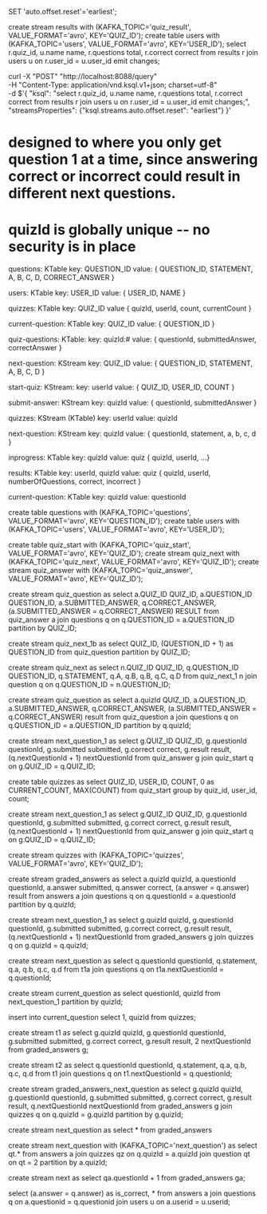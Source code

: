 
SET 'auto.offset.reset'='earliest';

create stream results with (KAFKA_TOPIC='quiz_result', VALUE_FORMAT='avro', KEY='QUIZ_ID');
create table users with (KAFKA_TOPIC='users', VALUE_FORMAT='avro', KEY='USER_ID');
select r.quiz_id, u.name name, r.questions total, r.correct correct from results r join users u on r.user_id = u.user_id emit changes;


curl -X "POST" "http://localhost:8088/query" \
     -H "Content-Type: application/vnd.ksql.v1+json; charset=utf-8" \
     -d $'{
  "ksql": "select r.quiz_id, u.name name, r.questions total, r.correct correct from results r join users u on r.user_id = u.user_id emit changes;",
  "streamsProperties": {"ksql.streams.auto.offset.reset": "earliest"}
}'







# designed to where you only get question 1 at a time, since answering correct or incorrect could result in different next questions.
# quizId is globally unique -- no security is in place

questions:
  KTable
  key: QUESTION_ID
  value: { QUESTION_ID, STATEMENT, A, B, C, D, CORRECT_ANSWER }
    
users:
  KTable
  key: USER_ID
  value: { USER_ID, NAME }

quizzes:
  KTable
  key: QUIZ_ID
  value { quizId, userId, count, currentCount }
  
current-question:
  KTable
  key: QUIZ_ID
  value: { QUESTION_ID }

quiz-questions:
  KTable:
  key: quizId:#
  value: { questionId, submittedAnswer, correctAnswer }

  
next-question:
  KStream
  key: QUIZ_ID
  value: { QUESTION_ID, STATEMENT, A, B, C, D }
 
start-quiz:
  KStream:
  key: userId
  value: { QUIZ_ID, USER_ID, COUNT }

submit-answer:
  KStream
  key: quizId
  value: { questionId, submittedAnswer }  
  

 
  

quizzes:
  KStream (KTable)
  key: userId
  value: quizId
  

next-question:
  KStream
  key: quizId
  value: { questionId, statement, a, b, c, d }


inprogress:
  KTable
  key: quizId
  value: quiz { quizId, userId, ...}

results:
  KTable
  key: userId, quizId
  value: quiz { quizId, userId, numberOfQuestions, correct, incorrect }
  

current-question:
  KTable
  key: quizId
  value: questionId


create table questions with (KAFKA_TOPIC='questions', VALUE_FORMAT='avro', KEY='QUESTION_ID');
create table users with (KAFKA_TOPIC='users', VALUE_FORMAT='avro', KEY='USER_ID');

create table quiz_start with (KAFKA_TOPIC='quiz_start', VALUE_FORMAT='avro', KEY='QUIZ_ID');
create stream quiz_next with (KAFKA_TOPIC='quiz_next', VALUE_FORMAT='avro', KEY='QUIZ_ID');
create stream quiz_answer with (KAFKA_TOPIC='quiz_answer', VALUE_FORMAT='avro', KEY='QUIZ_ID');

create stream quiz_question as
  select a.QUIZ_ID QUIZ_ID, a.QUESTION_ID QUESTION_ID, a.SUBMITTED_ANSWER, q.CORRECT_ANSWER, (a.SUBMITTED_ANSWER = q.CORRECT_ANSWER) RESULT
  from quiz_answer a
  join questions q on q.QUESTION_ID = a.QUESTION_ID
  partition by QUIZ_ID;

create stream quiz_next_1b as
  select QUIZ_ID, (QUESTION_ID + 1) as QUESTION_ID
  from quiz_question
  partition by QUIZ_ID;
  

create stream quiz_next as
  select n.QUIZ_ID QUIZ_ID, q.QUESTION_ID QUESTION_ID, q.STATEMENT, q.A, q.B, q.B, q.C, q.D 
  from quiz_next_1 n
  join question q on q.QUESTION_ID = n.QUESTION_ID;
   











create stream quiz_question as
  select a.quizId QUIZ_ID, a.QUESTION_ID, a.SUBMITTED_ANSWER, q.CORRECT_ANSWER, (a.SUBMITTED_ANSWER = q.CORRECT_ANSWER) result
  from quiz_question a
  join questions q on q.QUESTION_ID = a.QUESTION_ID
  partition by q.quizId;


create stream next_question_1 as
  select g.QUIZ_ID QUIZ_ID, g.questionId questionId, g.submitted submitted, g.correct correct, g.result result, (q.nextQuestionId + 1) nextQuestionId
  from quiz_answer g
  join quiz_start q on g.QUIZ_ID = q.QUIZ_ID;



create table quizzes as
  select QUIZ_ID, USER_ID, COUNT, 0 as CURRENT_COUNT, MAX(COUNT)
  from quiz_start
  group by quiz_id, user_id, count;
  
  
create stream next_question_1 as
  select g.QUIZ_ID QUIZ_ID, g.questionId questionId, g.submitted submitted, g.correct correct, g.result result, (q.nextQuestionId + 1) nextQuestionId
  from quiz_answer g
  join quiz_start q on g.QUIZ_ID = q.QUIZ_ID;
  
  
  
  
  
 

create stream quizzes with (KAFKA_TOPIC='quizzes', VALUE_FORMAT='avro', KEY='QUIZ_ID');

create stream graded_answers as
  select a.quizId quizId, a.questionId questionId, a.answer submitted, q.answer correct, (a.answer = q.answer) result
  from answers a
  join questions q on q.questionId = a.questionId
  partition by q.quizId;

create stream next_question_1 as
  select g.quizId quizId, g.questionId questionId, g.submitted submitted, g.correct correct, g.result result, (q.nextQuestionId + 1) nextQuestionId
  from graded_answers g
  join quizzes q on g.quizId = q.quizId;

create stream next_question as
  select q.questionId questionId, q.statement, q.a, q.b, q.c, q.d
  from t1a
  join questions q on t1a.nextQuestionId = q.questionId;

create stream current_question as
  select questionId, quizId
  from next_question_1
  partition by quizId;
  
insert into current_question
  select 1, quizId
  from quizzes;


  
  

create stream t1 as
  select g.quizId quizId, g.questionId questionId, g.submitted submitted, g.correct correct, g.result result, 2 nextQuestionId
  from graded_answers g;

create stream t2 as
  select q.questionId questionId, q.statement, q.a, q.b, q.c, q.d
  from t1
  join questions q on t1.nextQuestionId = q.questionId;
   

create stream graded_answers_next_question as
  select g.quizId quizId, g.questionId questionId, g.submitted submitted, g.correct correct, g.result result, q.nextQuestionId nextQuestionId
  from graded_answers g
  join quizzes q on q.quizId = g.quizId
  partition by g.quizId;
  
create stream next_question as
  select * from graded_answers

create stream next_question with (KAFKA_TOPIC='next_question') as
  select qt.* from answers a
  join quizzes qz on q.quizId = a.quizId
  join question qt on qt = 2
  partition by a.quizId;

create stream next as
  select qa.questionId + 1 from graded_answers ga;


select 
    (a.answer = q.answer) as is_correct, 
    * 
    from answers a 
    join questions q on a.questionid = q.questionid
    join users u on a.userid = u.userid;
    